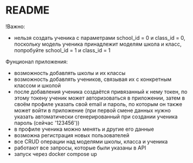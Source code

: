 # README

!Важно:
- нельзя создать ученика с параметрами school_id = 0 и class_id = 0, поскольку модель ученика принадлежит моделям школа и класс, попробуйте school_id = 1 и class_id = 1

Фунционал приложения:
 - возможность добавлять школы и их классы
 - возможность добавлять учеников, связывая их с конкретным классом и школой
 - после добавления ученика создаётся привязанный к нему токен, по этому токену ученик может авторизоваться в приложении, затем в своём профиле указать свой email и пароль, по которым он также может войти в приложение (при первой смене данных нужно указать автоматически сгенерированный при создании ученика пароль (сейчас '123456'))
 - в профиле ученика можно менять и другие его данные
 - возможна регистрация новых пользователей
 - все CRUD операции над моделями школы, класса и ученика
 - работают все запросы, которые были указаны в API
 - запуск через docker compose up
